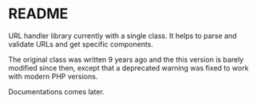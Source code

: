 # README

URL handler library currently with a single class.
It helps to parse and validate URLs and get specific components.

The original class was written 9 years ago and the this version is barely modified since then,
except that a deprecated warning was fixed to work with modern PHP versions.

Documentations comes later.
